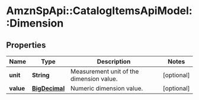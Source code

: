 # AmznSpApi::CatalogItemsApiModel::Dimension

## Properties
Name | Type | Description | Notes
------------ | ------------- | ------------- | -------------
**unit** | **String** | Measurement unit of the dimension value. | [optional] 
**value** | [**BigDecimal**](BigDecimal.md) | Numeric dimension value. | [optional] 

